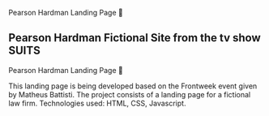 Pearson Hardman Landing Page 🔴

Pearson Hardman Fictional Site from the tv show SUITS
------------------------------------------------------------------------------
Pearson Hardman Landing Page 🔴

This landing page is being developed based on the Frontweek event given by Matheus Battisti. The project consists of a landing page for a fictional law firm. Technologies used: HTML, CSS, Javascript.
